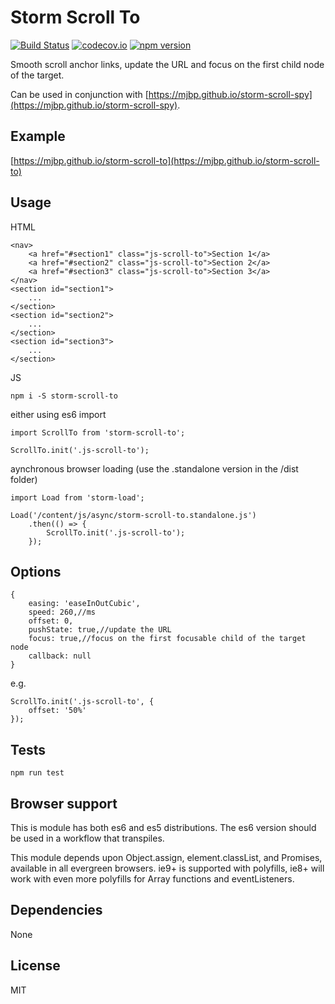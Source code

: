 # Storm Scroll To

[![Build Status](https://travis-ci.org/mjbp/storm-scroll-to.svg?branch=master)](https://travis-ci.org/mjbp/storm-scroll-to)
[![codecov.io](http://codecov.io/github/mjbp/storm-scroll-to/coverage.svg?branch=master)](http://codecov.io/github/mjbp/storm-scroll-to?branch=master)
[![npm version](https://badge.fury.io/js/storm-scroll-to.svg)](https://badge.fury.io/js/storm-scroll-to)

Smooth scroll anchor links, update the URL and focus on the first child node of the target.

Can be used in conjunction with [https://mjbp.github.io/storm-scroll-spy](https://mjbp.github.io/storm-scroll-spy).

## Example
[https://mjbp.github.io/storm-scroll-to](https://mjbp.github.io/storm-scroll-to)

## Usage
HTML
```
<nav>
    <a href="#section1" class="js-scroll-to">Section 1</a>
    <a href="#section2" class="js-scroll-to">Section 2</a>
    <a href="#section3" class="js-scroll-to">Section 3</a>
</nav>
<section id="section1">
    ...
</section>
<section id="section2">
    ...
</section>
<section id="section3">
    ...
</section>
```

JS
```
npm i -S storm-scroll-to
```
either using es6 import
```
import ScrollTo from 'storm-scroll-to';

ScrollTo.init('.js-scroll-to');
```
aynchronous browser loading (use the .standalone version in the /dist folder)
```
import Load from 'storm-load';

Load('/content/js/async/storm-scroll-to.standalone.js')
    .then(() => {
        ScrollTo.init('.js-scroll-to');
    });
```


## Options
```
{
    easing: 'easeInOutCubic',
    speed: 260,//ms
    offset: 0,
    pushState: true,//update the URL
    focus: true,//focus on the first focusable child of the target node
    callback: null
}
```

e.g.
```
ScrollTo.init('.js-scroll-to', {
	offset: '50%'
});
```

## Tests
```
npm run test
```

## Browser support
This is module has both es6 and es5 distributions. The es6 version should be used in a workflow that transpiles.

This module depends upon Object.assign, element.classList, and Promises, available in all evergreen browsers. ie9+ is supported with polyfills, ie8+ will work with even more polyfills for Array functions and eventListeners.

## Dependencies
None

## License
MIT